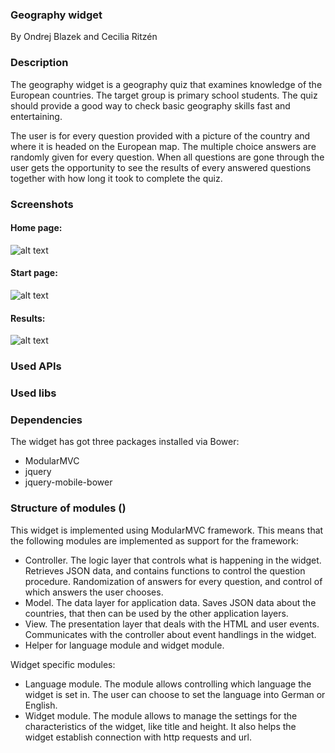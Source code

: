 ### Geography widget

By Ondrej Blazek and Cecilia Ritzén

### Description 

The geography widget is a geography quiz that examines knowledge of the European countries. The target group is primary school students. The quiz should provide a good way to check basic geography skills fast and entertaining.

The user is for every question provided with a picture of the country and where it is headed on the European map. The multiple choice answers are randomly given for every question. When all questions are gone through the user gets the opportunity to see the results of every answered questions together with how long it took to complete the quiz.
### Screenshots 
#### Home page:
![alt text](../../screenshots/screen_1.png "Screenshot #1")

#### Start page:
![alt text](../../screenshots/screen_2.png "Screenshot #2")

#### Results:
![alt text](../../screenshots/screen_3.png "Screenshot #3")
### Used APIs 

### Used libs 

### Dependencies 

The widget has got three packages installed via Bower:
- ModularMVC
- jquery
- jquery-mobile-bower

### Structure of modules ()
This widget is implemented using ModularMVC framework. This means that the following modules are implemented as support for the framework:
- Controller. The logic layer that controls what is happening in the widget. Retrieves JSON data, and contains functions to control the question procedure. Randomization of answers for every question, and control of which answers the user chooses. 
- Model. The data layer for application data. Saves JSON data about the countries, that then can be used by the other application layers.  
- View. The presentation layer that deals with the HTML and user events. Communicates with the controller about event handlings in the widget.
- Helper for language module and widget module.

Widget specific modules:
- Language module. The module allows controlling which language the widget is set in. The user can choose to set the language into German or English.
- Widget module. The module allows to manage the settings for the characteristics of the widget, like title and height. It also helps the widget establish connection with http requests and url. 
